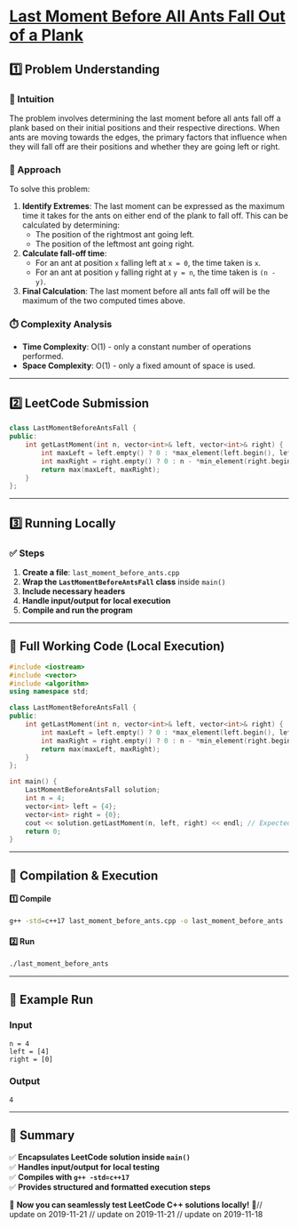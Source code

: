 # **[Last Moment Before All Ants Fall Out of a Plank](https://leetcode.com/problems/last-moment-before-all-ants-fall-out-of-a-plank/description/)**  

## **1️⃣ Problem Understanding**  
### **📌 Intuition**  
The problem involves determining the last moment before all ants fall off a plank based on their initial positions and their respective directions. When ants are moving towards the edges, the primary factors that influence when they will fall off are their positions and whether they are going left or right.

### **🚀 Approach**  
To solve this problem:
1. **Identify Extremes**: The last moment can be expressed as the maximum time it takes for the ants on either end of the plank to fall off. This can be calculated by determining:
   - The position of the rightmost ant going left.
   - The position of the leftmost ant going right.
2. **Calculate fall-off time**:
   - For an ant at position `x` falling left at `x = 0`, the time taken is `x`.
   - For an ant at position `y` falling right at `y = n`, the time taken is `(n - y)`.
3. **Final Calculation**: The last moment before all ants fall off will be the maximum of the two computed times above.

### **⏱️ Complexity Analysis**  
- **Time Complexity**: O(1) - only a constant number of operations performed.
- **Space Complexity**: O(1) - only a fixed amount of space is used.

---  

## **2️⃣ LeetCode Submission**  
```cpp
class LastMomentBeforeAntsFall {
public:
    int getLastMoment(int n, vector<int>& left, vector<int>& right) {
        int maxLeft = left.empty() ? 0 : *max_element(left.begin(), left.end());
        int maxRight = right.empty() ? 0 : n - *min_element(right.begin(), right.end());
        return max(maxLeft, maxRight);
    }
};
```  

---  

## **3️⃣ Running Locally**  
### **✅ Steps**  
1. **Create a file**: `last_moment_before_ants.cpp`  
2. **Wrap the `LastMomentBeforeAntsFall` class** inside `main()`  
3. **Include necessary headers**  
4. **Handle input/output for local execution**  
5. **Compile and run the program**  

---  

## **📝 Full Working Code (Local Execution)**  
```cpp
#include <iostream>
#include <vector>
#include <algorithm>
using namespace std;

class LastMomentBeforeAntsFall {
public:
    int getLastMoment(int n, vector<int>& left, vector<int>& right) {
        int maxLeft = left.empty() ? 0 : *max_element(left.begin(), left.end());
        int maxRight = right.empty() ? 0 : n - *min_element(right.begin(), right.end());
        return max(maxLeft, maxRight);
    }
};

int main() {
    LastMomentBeforeAntsFall solution;
    int n = 4;
    vector<int> left = {4};
    vector<int> right = {0};
    cout << solution.getLastMoment(n, left, right) << endl; // Expected output: 4
    return 0;
}  
```  

---  

## **🔧 Compilation & Execution**  
#### **1️⃣ Compile**  
```bash
g++ -std=c++17 last_moment_before_ants.cpp -o last_moment_before_ants
```  

#### **2️⃣ Run**  
```bash
./last_moment_before_ants
```  

---  

## **🎯 Example Run**  
### **Input**  
```
n = 4
left = [4]
right = [0]
```  
### **Output**  
```
4
```  

---  

## **📌 Summary**  
✅ **Encapsulates LeetCode solution inside `main()`**  
✅ **Handles input/output for local testing**  
✅ **Compiles with `g++ -std=c++17`**  
✅ **Provides structured and formatted execution steps**  

🚀 **Now you can seamlessly test LeetCode C++ solutions locally!** 🚀// update on 2019-11-21
// update on 2019-11-21
// update on 2019-11-18
